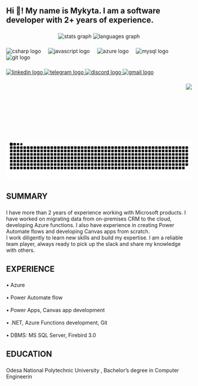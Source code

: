 <h2 align="left">Hi 👋!  My name is Mykyta. I am a software developer with 2+ years of experience.</h2>

###

<div align="center">
  <img src="https://github-readme-stats.vercel.app/api?username=dotN1&hide_title=false&hide_rank=false&show_icons=true&include_all_commits=true&count_private=true&disable_animations=false&theme=dracula&locale=en&hide_border=false" height="150" alt="stats graph"  />
  <img src="https://github-readme-stats.vercel.app/api/top-langs?username=dotN1&locale=en&hide_title=false&layout=compact&card_width=320&langs_count=5&theme=dracula&hide_border=false" height="150" alt="languages graph"  />
</div>

###

<div align="left">
  <img src="https://cdn.jsdelivr.net/gh/devicons/devicon/icons/csharp/csharp-original.svg" height="30" alt="csharp logo"  />
  <img width="12" />
  <img src="https://cdn.simpleicons.org/javascript/F7DF1E" height="30" alt="javascript logo"  />
  <img width="12" />
  <img src="https://cdn.jsdelivr.net/gh/devicons/devicon/icons/azure/azure-original.svg" height="30" alt="azure logo"  />
  <img width="12" />
  <img src="https://cdn.jsdelivr.net/gh/devicons/devicon/icons/mysql/mysql-original.svg" height="30" alt="mysql logo"  />
  <img width="12" />
  <img src="https://cdn.jsdelivr.net/gh/devicons/devicon/icons/git/git-original.svg" height="30" alt="git logo"  />
</div>

###

<div align="left">
  <a href="https://www.linkedin.com/in/mykyta-manzhosov-a58095298/" target="_blank">
    <img src="https://img.shields.io/static/v1?message=LinkedIn&logo=linkedin&label=&color=0077B5&logoColor=white&labelColor=&style=for-the-badge" height="35" alt="linkedin logo"  />
  </a>
  <a href="https://t.me/bornfor" target="_blank">
    <img src="https://img.shields.io/static/v1?message=Telegram&logo=telegram&label=&color=2CA5E0&logoColor=white&labelColor=&style=for-the-badge" height="35" alt="telegram logo"  />
  </a>
  <a href="https://discordapp.com/users/invinciblefromamazon#2682" target="_blank">
    <img src="https://img.shields.io/static/v1?message=Discord&logo=discord&label=&color=7289DA&logoColor=white&labelColor=&style=for-the-badge" height="35" alt="discord logo"  />
  </a>
  <a href="mailto:mykytamanzhosov@gmail.com" target="_blank">
    <img src="https://img.shields.io/static/v1?message=Gmail&logo=gmail&label=&color=D14836&logoColor=white&labelColor=&style=for-the-badge" height="35" alt="gmail logo"  />
  </a>
</div>

###

<img align="right" height="150" src="https://media2.giphy.com/media/v1.Y2lkPTc5MGI3NjExN2RibDRudjFqemRmMDkxdW8yamtrZHZkeHVkNjl2ZGw0b2N0d3luMyZlcD12MV9pbnRlcm5hbF9naWZfYnlfaWQmY3Q9Zw/yyVph7ANKftIs/giphy.gif"  />

###

<img src="https://raw.githubusercontent.com/dotN1/dotN1/output/snake.svg" alt="Snake animation" />

###

<h2 align="left">SUMMARY</h2>

###

<p align="left">I have more than 2 years of experience working with Microsoft products. I have worked on migrating data from on-premises CRM to the cloud, developing Azure functions. I also have experience in creating Power Automate flows and developing Canvas apps from scratch.<br>I work diligently to learn new skills and build my expertise. I am a reliable team player, always ready to pick up the slack and share my knowledge with others.</p>

###

<h2 align="left">EXPERIENCE​</h2>

###

<p align="left">• Azure<br><br>• Power Automate flow​<br><br>• Power Apps, Canvas app development​<br><br>• .NET, Azure Functions development, Git​<br><br>• DBMS: MS SQL Server, Firebird 3.0​</p>

###

<h2 align="left">EDUCATION</h2>

###

<p align="left">Odesa National Polytechnic University , Bachelor’s degree in Computer Engineerin</p>

###
